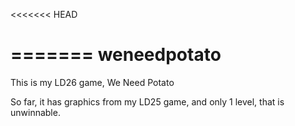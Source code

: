 <<<<<<< HEAD

=======
weneedpotato
============

This is my LD26 game, We Need Potato

So far, it has graphics from my LD25 game, and only 1 level, that is unwinnable.


